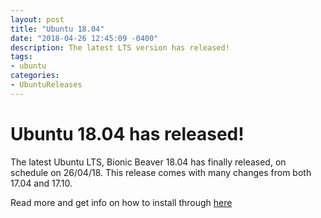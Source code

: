 ```yaml
---
layout: post
title: "Ubuntu 18.04"
date: "2018-04-26 12:45:09 -0400"
description: The latest LTS version has released!
tags:
- ubuntu
categories:
- UbuntuReleases
---
```


# Ubuntu 18.04 has released!

The latest Ubuntu LTS, Bionic Beaver 18.04 has finally released, on schedule on 26/04/18. This release comes with many changes from both 17.04 and 17.10.

Read more and get info on how to install through [here](https://wiki.ubuntu.com/BionicBeaver/ReleaseAnnouncement)
